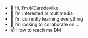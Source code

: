 - 👋 Hi, I’m @Daredevilke
- 👀 I’m interested in multimedia
- 🌱 I’m currently learning everything
- 💞️ I’m looking to collaborate on ...
- 📫 How to reach me DM

<!---
Daredevilke/Daredevilke is a ✨ special ✨ repository because its `README.md` (this file) appears on your GitHub profile.
You can click the Preview link to take a look at your changes.
--->
